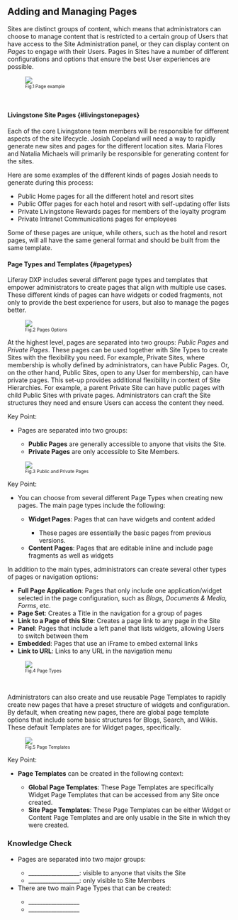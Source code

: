 ## Adding and Managing Pages

Sites are distinct groups of content, which means that administrators can choose to manage content that is restricted to a certain group of Users that have access to the Site Administration panel, or they can display content on _Pages_ to engage with their Users. Pages in Sites have a number of different configurations and options that ensure the best User experiences are possible. 

<figure>
	<img src="../images/page-example.png" style="max-height: 35%" />
	<figcaption style="font-size: x-small">Fig.1 Page example</figcaption>
</figure>

<br />

#### Livingstone Site Pages {#livingstonepages}

Each of the core Livingstone team members will be responsible for different aspects of the site lifecycle. Josiah Copeland will need a way to rapidly generate new sites and pages for the different location sites. Maria Flores and Natalia Michaels will primarily be responsible for generating content for the sites. 

Here are some examples of the different kinds of pages Josiah needs to generate during this process:
* Public Home pages for all the different hotel and resort sites
* Public Offer pages for each hotel and resort with self-updating offer lists
* Private Livingstone Rewards pages for members of the loyalty program
* Private Intranet Communications pages for employees

Some of these pages are unique, while others, such as the hotel and resort pages, will all have the same general format and should be built from the same template. 

#### Page Types and Templates {#pagetypes}

Liferay DXP includes several different page types and templates that empower administrators to create pages that align with multiple use cases. These different kinds of pages can have widgets or coded fragments, not only to provide the best experience for users, but also to manage the pages better. 

<figure>
	<img src="../images/build-pages.png" style="max-height: 20%" />
	<figcaption style="font-size: x-small">Fig.2 Pages Options</figcaption>
</figure>

At the highest level, pages are separated into two groups: _Public Pages_ and _Private Pages_. These pages can be used together with Site Types to create Sites with the flexibility you need. For example, Private Sites, where membership is wholly defined by administrators, can have Public Pages. Or, on the other hand, Public Sites, open to any User for membership, can have private pages. This set-up provides additional flexibility in context of Site Hierarchies. For example, a parent Private Site can have public pages with child Public Sites with private pages. Administrators can craft the Site structures they need and ensure Users can access the content they need.

<div class="key-point">
Key Point: <br/>
<ul>
	<li>Pages are separated into two groups:</li>
	<ul>
		<li><b>Public Pages</b> are generally accessible to anyone that visits the Site.</li>
		<li><b>Private Pages</b> are only accessible to Site Members.</li>
	</ul>
</ul>
</div>

<figure>
	<img src="../images/public-private.png" style="max-width: 95%" />
	<figcaption style="font-size: x-small">Fig.3 Public and Private Pages</figcaption>
</figure>

<div class="key-point">
Key Point: <br/>
<ul>
	<li>You can choose from several different Page Types when creating new pages. The main page types include the following:</li>
	<ul>
		<li><b>Widget Pages</b>: Pages that can have widgets and content added</li>
		<ul>
			<li>These pages are essentially the basic pages from previous versions.</li>
		</ul>
		<li><b>Content Pages</b>: Pages that are editable inline and include page fragments as well as widgets</li>
	</ul>
</ul>
</div>

In addition to the main types, administrators can create several other types of pages or navigation options: 
* **Full Page Application**: Pages that only include one application/widget selected in the page configuration, such as _Blogs, Documents & Media, Forms_, etc.
* **Page Set**: Creates a Title in the navigation for a group of pages
* **Link to a Page of this Site**: Creates a page link to any page in the Site
* **Panel**: Pages that include a left panel that lists widgets, allowing Users to switch between them
* **Embedded**: Pages that use an iFrame to embed external links
* **Link to URL**: Links to any URL in the navigation menu

<figure>
	<img src="../images/page-types.png" style="max-height: 35%" />
	<figcaption style="font-size: x-small">Fig.4 Page Types</figcaption>
</figure>

<br />

Administrators can also create and use reusable Page Templates to rapidly create new pages that have a preset structure of widgets and configuration. By default, when creating new pages, there are global page template options that include some basic structures for Blogs, Search, and Wikis. These default Templates are for Widget pages, specifically. 

<figure>
	<img src="../images/page-templates.png" style="max-width: 100%" />
	<figcaption style="font-size: x-small">Fig.5 Page Templates</figcaption>
</figure>

<div class="key-point">
Key Point: <br/>
<ul>
	<li><b>Page Templates</b> can be created in the following context:</li>
	<ul>
		<li><b>Global Page Templates</b>: These Page Templates are specifically Widget Page Templates that can be accessed from any Site once created.</li>
		<li><b>Site Page Templates</b>: These Page Templates can be either Widget or Content Page Templates and are only usable in the Site in which they were created.</li>
	</ul>
</ul>
</div>

<div class="summary"><h3>Knowledge Check</h3>
<ul>
	<li>Pages are separated into two major groups:</li>
	<ul>
		<li>__________________: visible to anyone that visits the Site</li>
		<li>__________________: only visible to Site Members</li>
	</ul>
	<li>There are two main Page Types that can be created:</li>
	<ul>
		<li>__________________</li>
		<li>__________________</li>
	</ul>
</ul>
</div>  
